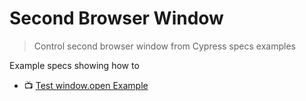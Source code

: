 # Second Browser Window

> Control second browser window from Cypress specs examples

Example specs showing how to

- 📺 [Test window.open Example](https://www.youtube.com/watch?v=l28bRsZckB8)
